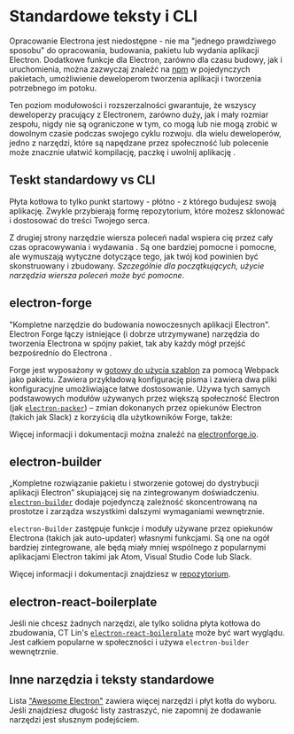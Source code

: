 # Standardowe teksty i CLI

Opracowanie Electrona jest niedostępne - nie ma "jednego prawdziwego sposobu" do opracowania, budowania, pakietu lub wydania aplikacji Electron. Dodatkowe funkcje dla Electron, zarówno dla czasu budowy, jak i uruchomienia, można zazwyczaj znaleźć na [npm](https://www.npmjs.com/search?q=electron) w pojedynczych pakietach, umożliwienie deweloperom tworzenia aplikacji i tworzenia potrzebnego im potoku.

Ten poziom modułowości i rozszerzalności gwarantuje, że wszyscy deweloperzy pracujący z Electronem, zarówno duży, jak i mały rozmiar zespołu, nigdy nie są ograniczone w tym, co mogą lub nie mogą zrobić w dowolnym czasie podczas swojego cyklu rozwoju. dla wielu deweloperów, jedno z narzędzi, które są napędzane przez społeczność lub polecenie może znacznie ułatwić kompilację, paczkę i uwolnij aplikację .

## Teskt standardowy vs CLI

Płyta kotłowa to tylko punkt startowy - płótno - z którego budujesz swoją aplikację. Zwykle przybierają formę repozytorium, które możesz sklonować i dostosować do treści Twojego serca.

Z drugiej strony narzędzie wiersza poleceń nadal wspiera cię przez cały czas opracowywania i wydawania . Są one bardziej pomocne i pomocne, ale wymuszają wytyczne dotyczące tego, jak twój kod powinien być skonstruowany i zbudowany. *Szczególnie dla początkujących, użycie narzędzia wiersza poleceń może być pomocne*.

## electron-forge

"Kompletne narzędzie do budowania nowoczesnych aplikacji Electron". Electron Forge łączy istniejące (i dobrze utrzymywane) narzędzia do tworzenia Electrona w spójny pakiet, tak aby każdy mógł przejść bezpośrednio do Electrona .

Forge jest wyposażony w [gotowy do użycia szablon](https://electronforge.io/templates) za pomocą Webpack jako pakietu. Zawiera przykładową konfigurację pisma i zawiera dwa pliki konfiguracyjne umożliwiające łatwe dostosowanie. Używa tych samych podstawowych modułów używanych przez większą społeczność Electron (jak [`electron-packer`](https://github.com/electron/electron-packager)) – zmian dokonanych przez opiekunów Electron (takich jak Slack) z korzyścią dla użytkowników Forge, także:

Więcej informacji i dokumentacji można znaleźć na [electronforge.io](https://electronforge.io/).

## electron-builder

„Kompletne rozwiązanie pakietu i stworzenie gotowej do dystrybucji aplikacji Electron” skupiającej się na zintegrowanym doświadczeniu. [`electron-builder`](https://github.com/electron-userland/electron-builder) dodaje pojedynczą zależność skoncentrowaną na prostotze i zarządza wszystkimi dalszymi wymaganiami wewnętrznie.

`electron-Builder` zastępuje funkcje i moduły używane przez opiekunów Electrona (takich jak auto-updater) własnymi funkcjami. Są one na ogół bardziej zintegrowane, ale będą miały mniej wspólnego z popularnymi aplikacjami Electron takimi jak Atom, Visual Studio Code lub Slack.

Więcej informacji i dokumentacji znajdziesz w [repozytorium](https://github.com/electron-userland/electron-builder).

## electron-react-boilerplate

Jeśli nie chcesz żadnych narzędzi, ale tylko solidna płyta kotłowa do zbudowania, CT Lin's [`electron-react-boilerplate`](https://github.com/chentsulin/electron-react-boilerplate) może być wart wyglądu. Jest całkiem popularne w społeczności i używa `electron-builder` wewnętrznie.

## Inne narzędzia i teksty standardowe

Lista ["Awesome Electron"](https://github.com/sindresorhus/awesome-electron#boilerplates) zawiera więcej narzędzi i płyt kotła do wyboru. Jeśli znajdziesz długość listy zastraszyć, nie zapomnij że dodawanie narzędzi jest słusznym podejściem.
